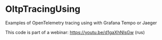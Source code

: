 # OltpTracingUsing
Examples of OpenTelemetry tracing using with Grafana Tempo or Jaeger

This code is part of a webinar: https://youtu.be/d1gaXhNIsGw (rus)

